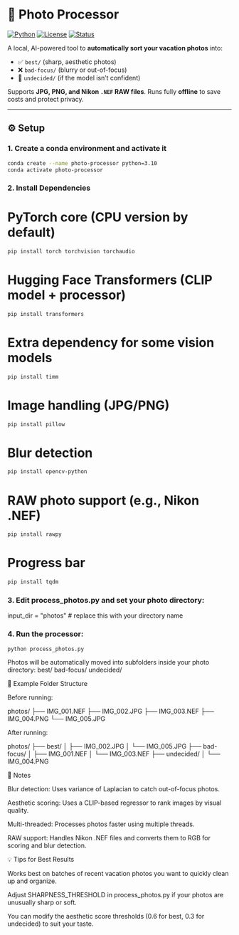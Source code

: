 # 📸 Photo Processor

[![Python](https://img.shields.io/badge/python-3.10-blue.svg)](https://www.python.org/)
[![License](https://img.shields.io/badge/license-MIT-green.svg)](LICENSE)
[![Status](https://img.shields.io/badge/status-beta-orange.svg)]()

A local, AI-powered tool to **automatically sort your vacation photos** into:  
- ✅ `best/` (sharp, aesthetic photos)  
- ❌ `bad-focus/` (blurry or out-of-focus)  
- 🤔 `undecided/` (if the model isn’t confident)  

Supports **JPG, PNG, and Nikon `.NEF` RAW files**. Runs fully **offline** to save costs and protect privacy.  

---

## ⚙️ Setup

### 1. Create a conda environment and activate it
```bash
conda create --name photo-processor python=3.10
conda activate photo-processor
```

### 2. Install Dependencies
# PyTorch core (CPU version by default)
```bash
pip install torch torchvision torchaudio
```

# Hugging Face Transformers (CLIP model + processor)
```bash
pip install transformers
```

# Extra dependency for some vision models
```bash
pip install timm
```

# Image handling (JPG/PNG)
```bash
pip install pillow
```

# Blur detection
```bash
pip install opencv-python
```

# RAW photo support (e.g., Nikon .NEF)
```bash
pip install rawpy
```

# Progress bar
```bash
pip install tqdm
```

### 3. Edit process_photos.py and set your photo directory:
input_dir = "photos" # replace this with your directory name

### 4. Run the processor:
```bash
python process_photos.py
```
Photos will be automatically moved into subfolders inside your photo directory:
best/
bad-focus/
undecided/

📂 Example Folder Structure

Before running:

photos/
├── IMG_001.NEF
├── IMG_002.JPG
├── IMG_003.NEF
├── IMG_004.PNG
└── IMG_005.JPG


After running:

photos/
├── best/
│   ├── IMG_002.JPG
│   └── IMG_005.JPG
├── bad-focus/
│   ├── IMG_001.NEF
│   └── IMG_003.NEF
├── undecided/
│   └── IMG_004.PNG

📝 Notes

Blur detection: Uses variance of Laplacian to catch out-of-focus photos.

Aesthetic scoring: Uses a CLIP-based regressor to rank images by visual quality.

Multi-threaded: Processes photos faster using multiple threads.

RAW support: Handles Nikon .NEF files and converts them to RGB for scoring and blur detection.

💡 Tips for Best Results

Works best on batches of recent vacation photos you want to quickly clean up and organize.

Adjust SHARPNESS_THRESHOLD in process_photos.py if your photos are unusually sharp or soft.

You can modify the aesthetic score thresholds (0.6 for best, 0.3 for undecided) to suit your taste.